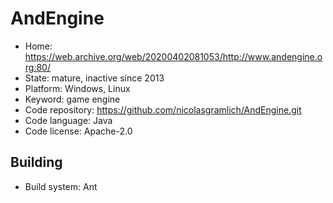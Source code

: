 # AndEngine

- Home: https://web.archive.org/web/20200402081053/http://www.andengine.org:80/
- State: mature, inactive since 2013
- Platform: Windows, Linux
- Keyword: game engine
- Code repository: https://github.com/nicolasgramlich/AndEngine.git
- Code language: Java
- Code license: Apache-2.0

## Building

- Build system: Ant
